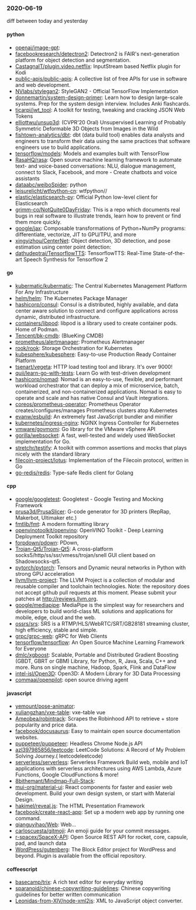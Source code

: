 ### 2020-06-19
diff between today and yesterday

#### python
* [openai/image-gpt](https://github.com/openai/image-gpt): 
* [facebookresearch/detectron2](https://github.com/facebookresearch/detectron2): Detectron2 is FAIR's next-generation platform for object detection and segmentation.
* [CastagnaIT/plugin.video.netflix](https://github.com/CastagnaIT/plugin.video.netflix): InputStream based Netflix plugin for Kodi
* [public-apis/public-apis](https://github.com/public-apis/public-apis): A collective list of free APIs for use in software and web development.
* [NVlabs/stylegan2](https://github.com/NVlabs/stylegan2): StyleGAN2 - Official TensorFlow Implementation
* [donnemartin/system-design-primer](https://github.com/donnemartin/system-design-primer): Learn how to design large-scale systems. Prep for the system design interview. Includes Anki flashcards.
* [ticarpi/jwt_tool](https://github.com/ticarpi/jwt_tool):  A toolkit for testing, tweaking and cracking JSON Web Tokens
* [elliottwu/unsup3d](https://github.com/elliottwu/unsup3d): (CVPR'20 Oral) Unsupervised Learning of Probably Symmetric Deformable 3D Objects from Images in the Wild
* [fishtown-analytics/dbt](https://github.com/fishtown-analytics/dbt): dbt (data build tool) enables data analysts and engineers to transform their data using the same practices that software engineers use to build applications.
* [tensorflow/models](https://github.com/tensorflow/models): Models and examples built with TensorFlow
* [RasaHQ/rasa](https://github.com/RasaHQ/rasa):  Open source machine learning framework to automate text- and voice-based conversations: NLU, dialogue management, connect to Slack, Facebook, and more - Create chatbots and voice assistants
* [dataabc/weiboSpider](https://github.com/dataabc/weiboSpider): python
* [leisurelicht/wtfpython-cn](https://github.com/leisurelicht/wtfpython-cn): wtfpython// 
* [elastic/elasticsearch-py](https://github.com/elastic/elasticsearch-py): Official Python low-level client for Elasticsearch
* [grimm-co/NotQuite0DayFriday](https://github.com/grimm-co/NotQuite0DayFriday): This is a repo which documents real bugs in real software to illustrate trends, learn how to prevent or find them more quickly.
* [google/jax](https://github.com/google/jax): Composable transformations of Python+NumPy programs: differentiate, vectorize, JIT to GPU/TPU, and more
* [xingyizhou/CenterNet](https://github.com/xingyizhou/CenterNet): Object detection, 3D detection, and pose estimation using center point detection:
* [dathudeptrai/TensorflowTTS](https://github.com/dathudeptrai/TensorflowTTS):  TensorflowTTS: Real-Time State-of-the-art Speech Synthesis for Tensorflow 2

#### go
* [kubermatic/kubermatic](https://github.com/kubermatic/kubermatic): The Central Kubernetes Management Platform For Any Infrastructure
* [helm/helm](https://github.com/helm/helm): The Kubernetes Package Manager
* [hashicorp/consul](https://github.com/hashicorp/consul): Consul is a distributed, highly available, and data center aware solution to connect and configure applications across dynamic, distributed infrastructure.
* [containers/libpod](https://github.com/containers/libpod): libpod is a library used to create container pods. Home of Podman.
* [Tencent/bk-cmdb](https://github.com/Tencent/bk-cmdb): (BlueKing CMDB)
* [prometheus/alertmanager](https://github.com/prometheus/alertmanager): Prometheus Alertmanager
* [rook/rook](https://github.com/rook/rook): Storage Orchestration for Kubernetes
* [kubesphere/kubesphere](https://github.com/kubesphere/kubesphere): Easy-to-use Production Ready Container Platform
* [tsenart/vegeta](https://github.com/tsenart/vegeta): HTTP load testing tool and library. It's over 9000!
* [quii/learn-go-with-tests](https://github.com/quii/learn-go-with-tests): Learn Go with test-driven development
* [hashicorp/nomad](https://github.com/hashicorp/nomad): Nomad is an easy-to-use, flexible, and performant workload orchestrator that can deploy a mix of microservice, batch, containerized, and non-containerized applications. Nomad is easy to operate and scale and has native Consul and Vault integrations.
* [coreos/prometheus-operator](https://github.com/coreos/prometheus-operator): Prometheus Operator creates/configures/manages Prometheus clusters atop Kubernetes
* [evanw/esbuild](https://github.com/evanw/esbuild): An extremely fast JavaScript bundler and minifier
* [kubernetes/ingress-nginx](https://github.com/kubernetes/ingress-nginx): NGINX Ingress Controller for Kubernetes
* [vmware/govmomi](https://github.com/vmware/govmomi): Go library for the VMware vSphere API
* [gorilla/websocket](https://github.com/gorilla/websocket): A fast, well-tested and widely used WebSocket implementation for Go.
* [stretchr/testify](https://github.com/stretchr/testify): A toolkit with common assertions and mocks that plays nicely with the standard library
* [filecoin-project/lotus](https://github.com/filecoin-project/lotus): Implementation of the Filecoin protocol, written in Go
* [go-redis/redis](https://github.com/go-redis/redis): Type-safe Redis client for Golang

#### cpp
* [google/googletest](https://github.com/google/googletest): Googletest - Google Testing and Mocking Framework
* [prusa3d/PrusaSlicer](https://github.com/prusa3d/PrusaSlicer): G-code generator for 3D printers (RepRap, Makerbot, Ultimaker etc.)
* [fmtlib/fmt](https://github.com/fmtlib/fmt): A modern formatting library
* [openvinotoolkit/openvino](https://github.com/openvinotoolkit/openvino): OpenVINO Toolkit - Deep Learning Deployment Toolkit repository
* [forpdown/pdown](https://github.com/forpdown/pdown): PDown,
* [Trojan-Qt5/Trojan-Qt5](https://github.com/Trojan-Qt5/Trojan-Qt5): A cross-platform socks5/http/ss/ssr/vmess/trojan/snell GUI client based on Shadowsocks-qt5.
* [pytorch/pytorch](https://github.com/pytorch/pytorch): Tensors and Dynamic neural networks in Python with strong GPU acceleration
* [llvm/llvm-project](https://github.com/llvm/llvm-project): The LLVM Project is a collection of modular and reusable compiler and toolchain technologies. Note: the repository does not accept github pull requests at this moment. Please submit your patches at http://reviews.llvm.org.
* [google/mediapipe](https://github.com/google/mediapipe): MediaPipe is the simplest way for researchers and developers to build world-class ML solutions and applications for mobile, edge, cloud and the web.
* [ossrs/srs](https://github.com/ossrs/srs): SRS is a RTMP/HLS/WebRTC/SRT/GB28181 streaming cluster, high efficiency, stable and simple.
* [grpc/grpc-web](https://github.com/grpc/grpc-web): gRPC for Web Clients
* [tensorflow/tensorflow](https://github.com/tensorflow/tensorflow): An Open Source Machine Learning Framework for Everyone
* [dmlc/xgboost](https://github.com/dmlc/xgboost): Scalable, Portable and Distributed Gradient Boosting (GBDT, GBRT or GBM) Library, for Python, R, Java, Scala, C++ and more. Runs on single machine, Hadoop, Spark, Flink and DataFlow
* [intel-isl/Open3D](https://github.com/intel-isl/Open3D): Open3D: A Modern Library for 3D Data Processing
* [commaai/openpilot](https://github.com/commaai/openpilot): open source driving agent

#### javascript
* [yemount/pose-animator](https://github.com/yemount/pose-animator): 
* [xuliangzhan/vxe-table](https://github.com/xuliangzhan/vxe-table):  vxe-table vue 
* [Ameobea/robintrack](https://github.com/Ameobea/robintrack): Scrapes the Robinhood API to retrieve + store popularity and price data.
* [facebook/docusaurus](https://github.com/facebook/docusaurus): Easy to maintain open source documentation websites.
* [puppeteer/puppeteer](https://github.com/puppeteer/puppeteer): Headless Chrome Node.js API
* [azl397985856/leetcode](https://github.com/azl397985856/leetcode): LeetCode Solutions: A Record of My Problem Solving Journey.( leetcodeleetcode)
* [serverless/serverless](https://github.com/serverless/serverless):  Serverless Framework  Build web, mobile and IoT applications with serverless architectures using AWS Lambda, Azure Functions, Google CloudFunctions & more! 
* [8bithemant/Mindmap-Full-Stack](https://github.com/8bithemant/Mindmap-Full-Stack): 
* [mui-org/material-ui](https://github.com/mui-org/material-ui): React components for faster and easier web development. Build your own design system, or start with Material Design.
* [hakimel/reveal.js](https://github.com/hakimel/reveal.js): The HTML Presentation Framework
* [facebook/create-react-app](https://github.com/facebook/create-react-app): Set up a modern web app by running one command.
* [qianguyihao/Web](https://github.com/qianguyihao/Web): Web...
* [carloscuesta/gitmoji](https://github.com/carloscuesta/gitmoji): An emoji guide for your commit messages. 
* [r-spacex/SpaceX-API](https://github.com/r-spacex/SpaceX-API):  Open Source REST API for rocket, core, capsule, pad, and launch data
* [WordPress/gutenberg](https://github.com/WordPress/gutenberg): The Block Editor project for WordPress and beyond. Plugin is available from the official repository.

#### coffeescript
* [basecamp/trix](https://github.com/basecamp/trix): A rich text editor for everyday writing
* [sparanoid/chinese-copywriting-guidelines](https://github.com/sparanoid/chinese-copywriting-guidelines): Chinese copywriting guidelines for better written communication
* [Leonidas-from-XIV/node-xml2js](https://github.com/Leonidas-from-XIV/node-xml2js): XML to JavaScript object converter.
